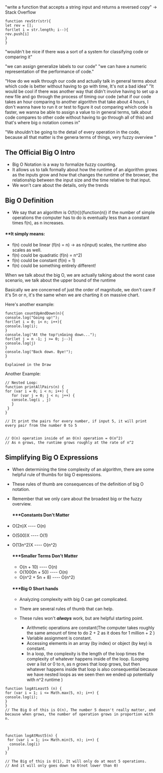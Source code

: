 
"write a function that accepts a string input and returns a reversed copy" -> Stack Overflow

```
function revStr(str){
let rev = [];
for(let i = str.length; i--){
rev.push[i]
}
}
```



"wouldn't be nice if there was a sort of a system for classifying code or comparing it"

"we can assign generalize labels to our code" "we can have a numeric representation of the performance of code."

"How do we walk through our code and actually talk in general terms about which code is better without having to go with time, It's not a bad idea"
"It would be cool if there was another way that didn't involve having to set up a new file and go through the process of timing our code  (what if our code takes an hour comparing to another algorithm that take about 4 hours, I don't wanna have to run it or test to figure it out comparing which code is faster, we wanna be able to assign a value to in general terms, talk about code compares to other code without having to go through all of this) and that's where big o notation comes in"

"We shouldn't be going to the detail of every operation in the code, because all that matter is the genera terms of things, very fuzzy overview "



## The Official Big O Intro

- Big O Notation is a way to formalize fuzzy counting.
- It allows us to talk formally about how the runtime of an algorithm grows as the inputs grow and how that changes the runtime of the browser, the relationship between the input size and the time relative to that input.
- We won't care about the details, only the trends


## Big O Definition

- We say that an algorithm is O(f(n)){function(n)} if the number of simple operations the computer has to do is eventually less than a constant times f(n), as n increases.

#### **It  simply means:

- f(n) could be linear (f(n) = n) -> as n(input) scales, the runtime also scales as well.
- f(n) could be quadratic (f(n) = n^2)
- f(n) could be constant (f(n) = 1)
- f(n) could be something entirely different!


When we talk about the big O, we are actually talking about the worst case scenario, we talk about the upper bound of the runtime


Basically we are concerned of just the order of magnitude, we don't care if it's 5n or n, it's the same when we are charting it on massive chart.



Here's another example:

```
function countUpAndDown(n){
console.log("Going up!");
for(let i = 0; i< n; i++){
console.log(i);
}
console.log("At the top!\nGoing down...");
for(let j = n -1; j >= 0; j--){
console.log(j)
}
console.log("Back down. Bye!");
}

Explained in the Draw
```

Another Example:
```
// Nested Loop:
function printAllPairs(n) {
for (var i = 0; i < n; i++) {
   for (var j = 0; j < n; j++) {
   console.log(i , j)
   }
 }
}

// It print the pairs for every number, if input 5, it will print every pair from the number 0 to 5


// O(n) operation inside of an O(n) operation = O(n^2)
// As n grows, the runtime grows roughly at the rate of n^2

```



## Simplifying Big O Expressions


- When determining the time complexity of an algorithm, there are some helpful rule of thumbs for big O expressions.
- These rules of thumb are consequences of the definition of big O notation.
- Remember that we only care about the broadest big or the fuzzy overview.


   #### ***Constants Don't Matter
- O(2n)X ---- O(n)
- O(500)X ---- O(1)
- O(13n^2)X ---- O(n^2)

  #### ***Smaller Terms Don't Matter
  - O(n + 10) ---- O(n)
  - O(1000n + 50) ---- O(n)
  - O(n^2 + 5n + 8) ---- O(n^2)


  #### ***Big O Short hands
   - Analyzing complexity with big O can get complicated.
   - There are several rules of thumb that can help.
   - These rules won't ***always*** work, but are helpful starting point.

       - Arithmetic operations are constant(The computer takes roughly the same amount of time to do 2 + 2 as it does for 1 million + 2 )
       - Variable assignment is constant.
       - Accessing elements in an array (by index) or object (by key) is constant.
       - In a loop, the complexity is the length of the loop times the complexity of whatever happens inside of the loop.
       (Looping over a list or 0 to n, as n grows that loop grows, but then whatever happens inside that loop is also consequential because we have nested loops as we seen  then we ended up potentially with n^2  runtime )



``` 
function logAtLeast5 (n) {
for (var i = 1; i <= Math.max(5, n); i++) {
console.log(i);
}
}
// The Big O of this is O(n), The number 5 doesn't really matter, and because when grows, the number of operation grows in proportion with n.



function logAtMost5(n) {
 for (var i = 1; i<= Math.min(5, n); i++) {
  console.log(i)
 }
}

// The Big of this is O(1), It will only do at most 5 operations.
// And it will only goes down to 0(not lower than 0)

```